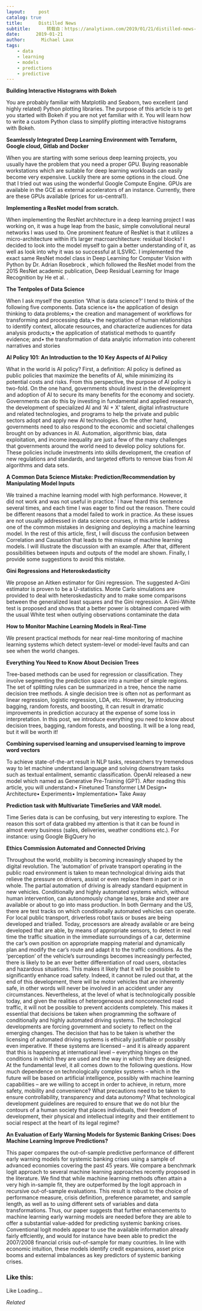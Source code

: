 ```yaml
---
layout:     post
catalog: true
title:      Distilled News
subtitle:      转载自：https://analytixon.com/2019/01/21/distilled-news-955/
date:      2019-01-21
author:      Michael Laux
tags:
    - data
    - learning
    - models
    - predictions
    - predictive
---
```


**Building Interactive Histograms with Bokeh**

You are probably familiar with Matplotlib and Seaborn, two excellent (and highly related) Python plotting libraries. The purpose of this article is to get you started with Bokeh if you are not yet familiar with it. You will learn how to write a custom Python class to simplify plotting interactive histograms with Bokeh.

**Seamlessly Integrated Deep Learning Environment with Terraform, Google cloud, Gitlab and Docker**

When you are starting with some serious deep learning projects, you usually have the problem that you need a proper GPU. Buying reasonable workstations which are suitable for deep learning workloads can easily become very expensive. Luckily there are some options in the cloud. One that I tried out was using the wonderful Google Compute Engine. GPUs are available in the GCE as external accelerators of an instance. Currently, there are these GPUs available (prices for us-central1).

**Implementing a ResNet model from scratch.**

When implementing the ResNet architecture in a deep learning project I was working on, it was a huge leap from the basic, simple convolutional neural networks I was used to. One prominent feature of ResNet is that it utilizes a micro-architecture within it’s larger macroarchitecture: residual blocks! I decided to look into the model myself to gain a better understanding of it, as well as look into why it was so successful at ILSVRC. I implemented the exact same ResNet model class in Deep Learning for Computer Vision with Python by Dr. Adrian Rosebrock , which followed the ResNet model from the 2015 ResNet academic publication, Deep Residual Learning for Image Recognition by He et al. .

**The Tentpoles of Data Science**

When I ask myself the question ‘What is data science?’ I tend to think of the following five components. Data science is• the application of design thinking to data problems;• the creation and management of workflows for transforming and processing data;• the negotiation of human relationships to identify context, allocate resources, and characterize audiences for data analysis products;• the application of statistical methods to quantify evidence; and• the transformation of data analytic information into coherent narratives and stories

**AI Policy 101: An Introduction to the 10 Key Aspects of AI Policy**

What in the world is AI policy? First, a definition: AI policy is defined as public policies that maximize the benefits of AI, while minimizing its potential costs and risks. From this perspective, the purpose of AI policy is two-fold. On the one hand, governments should invest in the development and adoption of AI to secure its many benefits for the economy and society. Governments can do this by investing in fundamental and applied research, the development of specialized AI and ‘AI + X’ talent, digital infrastructure and related technologies, and programs to help the private and public sectors adopt and apply new AI technologies. On the other hand, governments need to also respond to the economic and societal challenges brought on by advances in AI. Automation, algorithmic bias, data exploitation, and income inequality are just a few of the many challenges that governments around the world need to develop policy solutions for. These policies include investments into skills development, the creation of new regulations and standards, and targeted efforts to remove bias from AI algorithms and data sets.

**A Common Data Science Mistake: Prediction/Recommendation by Manipulating Model Inputs**

We trained a machine learning model with high performance. However, it did not work and was not useful in practice.’ I have heard this sentence several times, and each time I was eager to find out the reason. There could be different reasons that a model failed to work in practice. As these issues are not usually addressed in data science courses, in this article I address one of the common mistakes in designing and deploying a machine learning model. In the rest of this article, first, I will discuss the confusion between Correlation and Causation that leads to the misuse of machine learning models. I will illustrate the discussion with an example. After that, different possibilities between inputs and outputs of the model are shown. Finally, I provide some suggestions to avoid this mistake.

**Gini Regressions and Heteroskedasticity**

We propose an Aitken estimator for Gini regression. The suggested A-Gini estimator is proven to be a U-statistics. Monte Carlo simulations are provided to deal with heteroskedasticity and to make some comparisons between the generalized least squares and the Gini regression. A Gini-White test is proposed and shows that a better power is obtained compared with the usual White test when outlying observations contaminate the data

**How to Monitor Machine Learning Models in Real-Time**

We present practical methods for near real-time monitoring of machine learning systems which detect system-level or model-level faults and can see when the world changes.

**Everything You Need to Know About Decision Trees**

Tree-based methods can be used for regression or classification. They involve segmenting the prediction space into a number of simple regions. The set of splitting rules can be summarized in a tree, hence the name decision tree methods. A single decision tree is often not as performant as linear regression, logistic regression, LDA, etc. However, by introducing bagging, random forests, and boosting, it can result in dramatic improvements in prediction accuracy at the expense of some loss in interpretation. In this post, we introduce everything you need to know about decision trees, bagging, random forests, and boosting. It will be a long read, but it will be worth it!

**Combining supervised learning and unsupervised learning to improve word vectors**

To achieve state-of-the-art result in NLP tasks, researchers try tremendous way to let machine understand language and solving downstream tasks such as textual entailment, semantic classification. OpenAI released a new model which named as Generative Pre-Training (GPT). After reading this article, you will understand:• Finetuned Transformer LM Design• Architecture• Experiments• Implementation• Take Away

**Prediction task with Multivariate TimeSeries and VAR model.**

Time Series data is can be confusing, but very interesting to explore. The reason this sort of data grabbed my attention is that it can be found in almost every business (sales, deliveries, weather conditions etc.). For instance: using Google BigQuery ho

**Ethics Commission Automated and Connected Driving**

Throughout the world, mobility is becoming increasingly shaped by the digital revolution. The ‘automation’ of private transport operating in the public road environment is taken to mean technological driving aids that relieve the pressure on drivers, assist or even replace them in part or in whole. The partial automation of driving is already standard equipment in new vehicles. Conditionally and highly automated systems which, without human intervention, can autonomously change lanes, brake and steer are available or about to go into mass production. In both Germany and the US, there are test tracks on which conditionally automated vehicles can operate. For local public transport, driverless robot taxis or buses are being developed and trialled. Today, processors are already available or are being developed that are able, by means of appropriate sensors, to detect in real time the traffic situation in the immediate surroundings of a car, determine the car’s own position on appropriate mapping material and dynamically plan and modify the car’s route and adapt it to the traffic conditions. As the ‘perception’ of the vehicle’s surroundings becomes increasingly perfected, there is likely to be an ever better differentiation of road users, obstacles and hazardous situations. This makes it likely that it will be possible to significantly enhance road safety. Indeed, it cannot be ruled out that, at the end of this development, there will be motor vehicles that are inherently safe, in other words will never be involved in an accident under any circumstances. Nevertheless, at the level of what is technologically possible today, and given the realities of heterogeneous and nonconnected road traffic, it will not be possible to prevent accidents completely. This makes it essential that decisions be taken when programming the software of conditionally and highly automated driving systems. The technological developments are forcing government and society to reflect on the emerging changes. The decision that has to be taken is whether the licensing of automated driving systems is ethically justifiable or possibly even imperative. If these systems are licensed – and it is already apparent that this is happening at international level – everything hinges on the conditions in which they are used and the way in which they are designed. At the fundamental level, it all comes down to the following questions. How much dependence on technologically complex systems – which in the future will be based on artificial intelligence, possibly with machine learning capabilities – are we willing to accept in order to achieve, in return, more safety, mobility and convenience? What precautions need to be taken to ensure controllability, transparency and data autonomy? What technological development guidelines are required to ensure that we do not blur the contours of a human society that places individuals, their freedom of development, their physical and intellectual integrity and their entitlement to social respect at the heart of its legal regime?

**An Evaluation of Early Warning Models for Systemic Banking Crises: Does Machine Learning Improve Predictions?**

This paper compares the out-of-sample predictive performance of different early warning models for systemic banking crises using a sample of advanced economies covering the past 45 years. We compare a benchmark logit approach to several machine learning approaches recently proposed in the literature. We find that while machine learning methods often attain a very high in-sample fit, they are outperformed by the logit approach in recursive out-of-sample evaluations. This result is robust to the choice of performance measure, crisis definition, preference parameter, and sample length, as well as to using different sets of variables and data transformations. Thus, our paper suggests that further enhancements to machine learning early warning models are needed before they are able to offer a substantial value-added for predicting systemic banking crises. Conventional logit models appear to use the available information already fairly effciently, and would for instance have been able to predict the 2007/2008 financial crisis out-of-sample for many countries. In line with economic intuition, these models identify credit expansions, asset price booms and external imbalances as key predictors of systemic banking crises.





### Like this:

Like Loading...


*Related*

